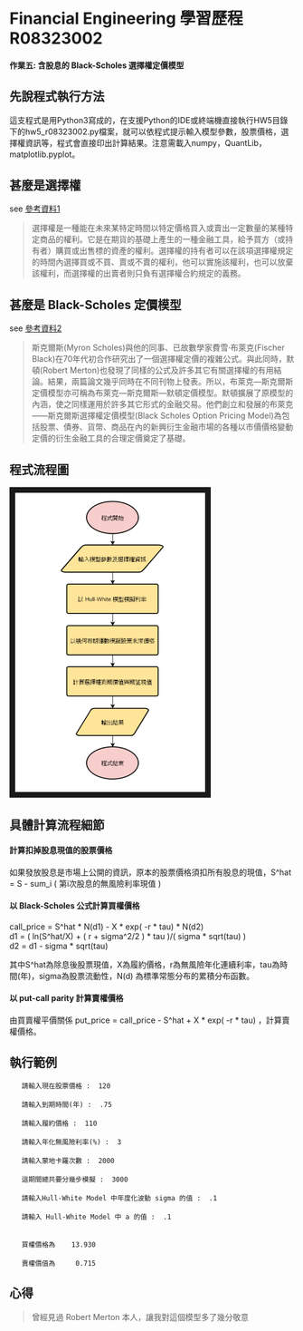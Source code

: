 # Financial Engineering  學習歷程  R08323002

#### 作業五: 含股息的 Black-Scholes 選擇權定價模型

## 先說程式執行方法

這支程式是用Python3寫成的，在支援Python的IDE或終端機直接執行HW5目錄下的hw5_r08323002.py檔案，就可以依程式提示輸入模型參數，股票價格，選擇權資訊等，程式會直接印出計算結果。注意需載入numpy，QuantLib，matplotlib.pyplot。


## 甚麼是選擇權
see [參考資料1](https://wiki.mbalib.com/zh-tw/%E6%9C%9F%E6%9D%83)  
>選擇權是一種能在未來某特定時間以特定價格買入或賣出一定數量的某種特定商品的權利。它是在期貨的基礎上產生的一種金融工具，給予買方（或持有者）購買或出售標的資產的權利。選擇權的持有者可以在該項選擇權規定的時間內選擇買或不買、賣或不賣的權利，他可以實施該權利，也可以放棄該權利，而選擇權的出賣者則只負有選擇權合約規定的義務。  

## 甚麼是 Black-Scholes 定價模型
see [參考資料2](https://wiki.mbalib.com/zh-tw/Black-Scholes%E6%9C%9F%E6%9D%83%E5%AE%9A%E4%BB%B7%E6%A8%A1%E5%9E%8B)
>斯克爾斯(Myron Scholes)與他的同事、已故數學家費雪·布萊克(Fischer Black)在70年代初合作研究出了一個選擇權定價的複雜公式。與此同時，默頓(Robert Merton)也發現了同樣的公式及許多其它有關選擇權的有用結論。結果，兩篇論文幾乎同時在不同刊物上發表。所以，布萊克—斯克爾斯定價模型亦可稱為布萊克—斯克爾斯—默頓定價模型。默頓擴展了原模型的內涵，使之同樣運用於許多其它形式的金融交易。他們創立和發展的布萊克——斯克爾斯選擇權定價模型(Black Scholes Option Pricing Model)為包括股票、債券、貨幣、商品在內的新興衍生金融市場的各種以市價價格變動定價的衍生金融工具的合理定價奠定了基礎。

## 程式流程圖

<img src="/HW5/hw5_flow.png" width = "336" height = "528" border="10" />

## 具體計算流程細節

#### 計算扣掉股息現值的股票價格
如果發放股息是市場上公開的資訊，原本的股票價格須扣所有股息的現值，S^hat = S - sum_i ( 第i次股息的無風險利率現值 )  
#### 以 Black-Scholes 公式計算買權價格
call_price = S^hat * N(d1) - X * exp( -r * tau) * N(d2)  
d1 = ( ln(S^hat/X) + ( r + sigma^2/2 ) * tau )/( sigma * sqrt(tau) )  
d2 = d1 - sigma * sqrt(tau)  

其中S^hat為除息後股票現值，X為履約價格，r為無風險年化連續利率，tau為時間(年)，sigma為股票流動性，N(d) 為標準常態分布的累積分布函數。  

#### 以 put-call parity 計算賣權價格
由買賣權平價關係 put_price = call_price - S^hat + X * exp( -r * tau) ，計算賣權價格。  

## 執行範例

```
   請輸入現在股票價格 :  120

   請輸入到期時間(年) :  .75

   請輸入履約價格 :  110

   請輸入年化無風險利率(%) :  3

   請輸入蒙地卡羅次數 :  2000

   這期間總共要分幾步模擬 :  3000

   請輸入Hull-White Model 中年度化波動 sigma 的值 :  .1

   請輸入 Hull-White Model 中 a 的值 :  .1


   買權價格為    13.930 

   賣權價值為     0.715 

```

## 心得
> 曾經見過 Robert Merton 本人，讓我對這個模型多了幾分敬意
